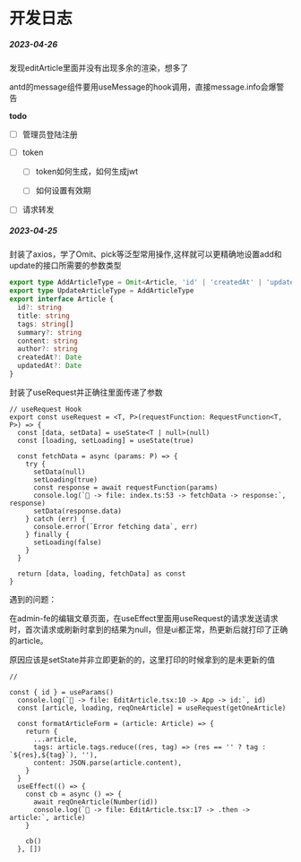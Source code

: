 # 开发日志

##### 2023-04-26

发现editArticle里面并没有出现多余的渲染，想多了

antd的message组件要用useMessage的hook调用，直接message.info会爆警告

**todo**

- [ ] 管理员登陆注册

- [ ] token
  
  - [ ] token如何生成，如何生成jwt
  
  - [ ] 如何设置有效期

- [ ] 请求转发

##### 2023-04-25

封装了axios，学了Omit、pick等泛型常用操作,这样就可以更精确地设置add和update的接口所需要的参数类型

```ts
export type AddArticleType = Omit<Article, 'id' | 'createdAt' | 'updatedAt'>
export type UpdateArticleType = AddArticleType
export interface Article {
  id?: string
  title: string
  tags: string[]
  summary?: string
  content: string
  author?: string
  createdAt?: Date
  updatedAt?: Date
}
```

封装了useRequest并正确往里面传递了参数

```tsx
// useRequest Hook
export const useRequest = <T, P>(requestFunction: RequestFunction<T, P>) => {
  const [data, setData] = useState<T | null>(null)
  const [loading, setLoading] = useState(true)

  const fetchData = async (params: P) => {
    try {
      setData(null)
      setLoading(true)
      const response = await requestFunction(params)
      console.log(`🚀 -> file: index.ts:53 -> fetchData -> response:`, response)
      setData(response.data)
    } catch (err) {
      console.error(`Error fetching data`, err)
    } finally {
      setLoading(false)
    }
  }

  return [data, loading, fetchData] as const
}
```

遇到的问题：

在admin-fe的编辑文章页面，在useEffect里面用useRequest的请求发送请求时，首次请求或刷新时拿到的结果为null，但是ui都正常，热更新后就打印了正确的article。

原因应该是setState并非立即更新的的，这里打印的时候拿到的是未更新的值

```tsx
//

const { id } = useParams()
  console.log(`🚀 -> file: EditArticle.tsx:10 -> App -> id:`, id)
  const [article, loading, reqOneArticle] = useRequest(getOneArticle)

  const formatArticleForm = (article: Article) => {
    return {
      ...article,
      tags: article.tags.reduce((res, tag) => (res == '' ? tag : `${res},${tag}`), ''),
      content: JSON.parse(article.content),
    }
  }
  useEffect(() => {
    const cb = async () => {
      await reqOneArticle(Number(id))
      console.log(`🚀 -> file: EditArticle.tsx:17 -> .then -> article:`, article)
    }

    cb()
  }, [])
```
